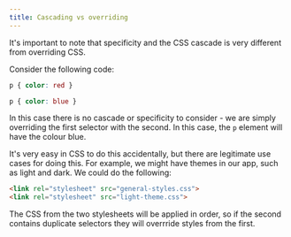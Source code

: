 ```yaml
---
title: Cascading vs overriding
---
```


It's important to note that specificity and the CSS cascade is very different from overriding CSS.

Consider the following code:

~~~css
p { color: red }

p { color: blue }
~~~

In this case there is no cascade or specificity to consider - we are simply overriding the first selector with the second. In this case, the `p` element will have the colour blue.

It's very easy in CSS to do this accidentally, but there are legitimate use cases for doing this. For example, we might have themes in our app, such as light and dark. We could do the following:

~~~html
<link rel="stylesheet" src="general-styles.css">
<link rel="stylesheet" src="light-theme.css">
~~~

The CSS from the two stylesheets will be applied in order, so if the second contains duplicate selectors they will overrride styles from the first. 
